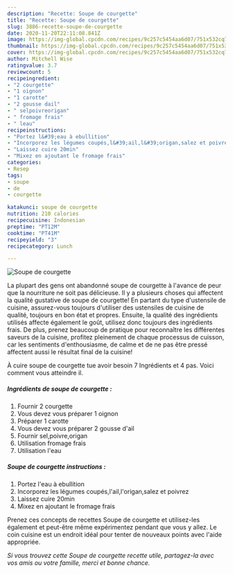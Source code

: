 ```yaml
---
description: "Recette: Soupe de courgette"
title: "Recette: Soupe de courgette"
slug: 3886-recette-soupe-de-courgette
date: 2020-11-20T22:11:08.841Z
image: https://img-global.cpcdn.com/recipes/9c257c5454aa6d07/751x532cq70/soupe-de-courgette-photo-principale-de-la-recette.jpg
thumbnail: https://img-global.cpcdn.com/recipes/9c257c5454aa6d07/751x532cq70/soupe-de-courgette-photo-principale-de-la-recette.jpg
cover: https://img-global.cpcdn.com/recipes/9c257c5454aa6d07/751x532cq70/soupe-de-courgette-photo-principale-de-la-recette.jpg
author: Mitchell Wise
ratingvalue: 3.7
reviewcount: 5
recipeingredient:
- "2 courgette"
- "1 oignon"
- "1 carotte"
- "2 gousse dail"
- " selpoivreorigan"
- " fromage frais"
- " leau"
recipeinstructions:
- "Portez l&#39;eau à ebullition"
- "Incorporez les légumes coupés,l&#39;ail,l&#39;origan,salez et poivrez"
- "Laissez cuire 20min"
- "Mixez en ajoutant le fromage frais"
categories:
- Resep
tags:
- soupe
- de
- courgette

katakunci: soupe de courgette 
nutrition: 210 calories
recipecuisine: Indonesian
preptime: "PT12M"
cooktime: "PT41M"
recipeyield: "3"
recipecategory: Lunch

---
```



![Soupe de courgette](https://img-global.cpcdn.com/recipes/9c257c5454aa6d07/751x532cq70/soupe-de-courgette-photo-principale-de-la-recette.jpg)

La plupart des gens ont abandonné soupe de courgette à l'avance de peur que la nourriture ne soit pas délicieuse. Il y a plusieurs choses qui affectent la qualité gustative de soupe de courgette! En partant du type d'ustensile de cuisine, assurez-vous toujours d'utiliser des ustensiles de cuisine de qualité, toujours en bon état et propres. Ensuite, la qualité des ingrédients utilisés affecte également le goût, utilisez donc toujours des ingrédients frais. De plus, prenez beaucoup de pratique pour reconnaître les différentes saveurs de la cuisine, profitez pleinement de chaque processus de cuisson, car les sentiments d'enthousiasme, de calme et de ne pas être pressé affectent aussi le résultat final de la cuisine!

<!--inarticleads1-->

À cuire soupe de courgette tue avoir besoin 7 Ingrédients et 4 pas. Voici comment vous atteindre il.

##### Ingrédients de soupe de courgette :

1. Fournir 2 courgette
1. Vous devez vous préparer 1 oignon
1. Préparer 1 carotte
1. Vous devez vous préparer 2 gousse d&#39;ail
1. Fournir  sel,poivre,origan
1. Utilisation  fromage frais
1. Utilisation  l&#39;eau




<!--inarticleads2-->

##### Soupe de courgette instructions :

1. Portez l&#39;eau à ebullition
1. Incorporez les légumes coupés,l&#39;ail,l&#39;origan,salez et poivrez
1. Laissez cuire 20min
1. Mixez en ajoutant le fromage frais




<!--inarticleads1-->

<p>
Prenez ces concepts de recettes Soupe de courgette et utilisez-les également et peut-être même expérimentez pendant que vous y allez. Le coin cuisine est un endroit idéal pour tenter de nouveaux points avec l'aide appropriée.
</p>

<p>
<i>Si vous trouvez cette Soupe de courgette recette utile, partagez-la avec vos amis ou votre famille, merci et bonne chance.</i>
</p>
